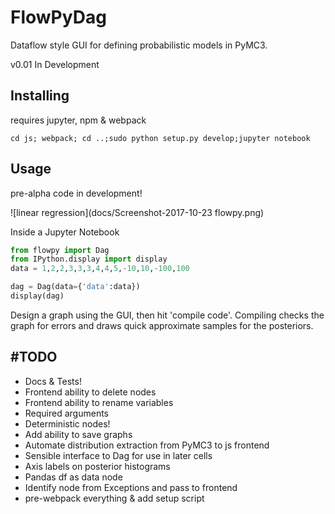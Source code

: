 # FlowPyDag

Dataflow style GUI for defining probabilistic models in PyMC3.

v0.01 In Development

## Installing 
requires jupyter, npm & webpack
```
cd js; webpack; cd ..;sudo python setup.py develop;jupyter notebook
```

## Usage 
pre-alpha code in development!

![linear regression](docs/Screenshot-2017-10-23 flowpy.png)


Inside a Jupyter Notebook

```python
from flowpy import Dag
from IPython.display import display
data = 1,2,2,3,3,3,4,4,5,-10,10,-100,100

dag = Dag(data={'data':data})
display(dag)
```
Design a graph using the GUI, then hit 'compile code'. Compiling checks the graph for errors and draws quick
 approximate samples for the posteriors.

## #TODO
- Docs & Tests!
- Frontend ability to delete nodes
- Frontend ability to rename variables
- Required arguments
- Deterministic nodes!
- Add ability to save graphs
- Automate distribution extraction from PyMC3 to js frontend
- Sensible interface to Dag for use in later cells
- Axis labels on posterior histograms
- Pandas df as data node
- Identify node from Exceptions and pass to frontend
- pre-webpack everything & add setup script

